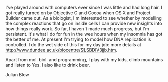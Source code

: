 

I've played around with computers ever since I was little and had long hair. I got really turned on by Objective C and Cocoa when OS X and Project Builder came out. As a biologist, I'm interested to see whether by modelling the complex reactions that go on inside cells I can provide new insights into how things really work. So far, I haven't made much progress, but I'm persistent. It's what I do for fun in the wee hours when my insomnia has got the better of me. At present I'm trying to model how DNA replication is controlled. I do the wet side of this for my day job: more details at http://www.dundee.ac.uk/biocentre/SLSBDIV3jjb.htm.

Apart from mol. biol. and programming, I play with my kids, climb mountains and listen to Yes. I also like to drink beer.

Julian Blow
